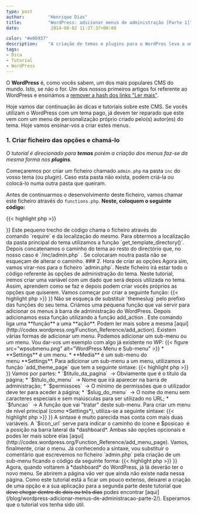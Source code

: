 ```yaml
---
type: post
author:         "Henrique Dias"
title:          "WordPress: adicionar menus de administração [Parte 1]"
date:            2014-08-02 11:27:37+00:00

color: "#e06937"
description:    "A criação de temas e plugins para o WordPres leva a uma necessidade constante de criar menus de administração. A criação dos mesmos é muito simples."
tags:
- Dica
- Tutorial
- WordPress
---
```


O **WordPress** é, como vocês sabem, um dos mais populares CMS do mundo. Isto, se não o for. Um dos nossos primeiros artigos foi referente ao WordPress e ensinámos a [remover a hash dos links "Ler mais"](/blog/remover-hash-dos-links-continuar-a-ler/).

Hoje vamos dar continuação às dicas e tutoriais sobre este CMS. Se vocês utilizam o WordPress com um tema pago, já devem ter reparado que este vem com um menu de personalização próprio criado pelo(s) autor(es) do tema. Hoje vamos ensinar-vos a criar estes menus.

### 1. Criar ficheiro das opções e chamá-lo

*O tutorial é direcionado para **temas** porém a criação dos menus faz-se da mesma forma nos **plugins**.*

Começaremos por criar um ficheiro chamado `admin.php` na pasta `inc` do vosso tema (ou plugin). Caso esta pasta não exista, podem criá-la ou colocá-lo numa outra pasta que queiram.

Antes de continuarmos o desenvolvimento deste ficheiro, vamos chamar este ficheiro através do `functions.php`. **Neste, coloquem o seguinte código:**

{{< highlight php >}}
<?php //...

require get_template_directory() . '/inc/admin.php';
{{< / highlight >}}

Este pequeno trecho de código chama o ficheiro através do comando `require` e da localização do mesmo. Para obtermos a localização da pasta principal do tema utilizamos a função `get_template_directory()`.

Depois concatenamos o caminho do tema ao resto do directório que, no nosso caso é `/inc/admin.php` . Se colocaram noutra pasta não se esqueçam de alterar o caminho.


### 2. Hora de criar as opções


Agora sim, vamos virar-nos para o ficheiro `admin.php`. Neste ficheiro irá estar todo o código referente às opções de administração do tema.

Neste tutorial, iremos criar uma variável com um dado que será depois utilizada no tema. Assim, aprendem como se faz e depois podem criar vocês próprios as opções que quiserem.

Vamos começar por criar a seguinte função:

{{< highlight php >}}
<?php //...

function themeslug_admin_menus() {
    //Colocaremos aqui os menus
}

add_action("admin_menu", "themeslug_admin_menus");
{{< / highlight >}}

Não se esqueça de substituir `themeslug` pelo prefixo das funções do seu tema. Criámos uma pequena função que vai servir para adicionar os menus à barra de administração do WordPress.

Depois adicionamos essa função utilizando a função add_action . Este comando liga uma **função** a uma **ação**. Podem ler mais sobre a mesma [aqui](http://codex.wordpress.org/Function_Reference/add_action).

Existem várias formas de adicionar um menu. Podemos adicionar um sub-menu ou um menu. Vou dar-vos um exemplo com algo já existente no WP:

{{< figure src="wpsubmenu.png" alt="WordPress Menu e Sub-menu" >}}

  * **Settings** é um menu.


  * **Media** é um sub-menu do menu **Settings**.

Para adicionar um sub-menu a um menu, utilizamos a função `add_theme_page` que tem a seguinte sintaxe:

{{< highlight php >}}
<?php //...
add_theme_page( $titulo_da_pagina, $titulo_do_menu, $permissoes, $slug_do_menu, $funcao);
{{< / highlight >}}

Vamos por partes:

  * `$titulo_da_pagina`  -> Obviamente que é o título da página;
  * `$titulo_do_menu`  -> Nome que irá aparecer na barra de administração;
  * `$permissoes`  -> O mínimo de permissões que o utilizador deve ter para aceder à página;
  * `$slug_do_menu`  -> O nome do menu sem caracteres especiais e sem maiúsculas para ser utilizado no URL;
  * `$funcao`  -> A função que vai "tratar" deste sub-menu.

Para criar um menu de nível principal (como *Settings*), utiliza-se a seguinte sintaxe:

{{< highlight php >}}
<?php //...
add_menu_page( $titulo_da_pag, $titulo_do_menu, $permissoes, $slug_do_menu, $funcao, $icon_url, $posicao );
{{< / highlight >}}

A sintaxe é muito parecida mas conta com mais duas variáveis. A `$icon_url` serve para indicar o caminho do ícone e $posicao  é a posição na barra lateral da *dashboard*. Ambas são opções opcionais e podes ler mais sobre elas [aqui](http://codex.wordpress.org/Function_Reference/add_menu_page).

Vamos, finalmente, criar o menu. Já conhecendo a sintaxe, vou substituir o comentário que escrevemos no ficheiro `admin.php` pela criação de um sub-menu ficando o código da seguinte forma:

{{< highlight php >}}
<?php

function themeslug_admin_menus() {

    //Adição do sub-menu Opções ao menu principal Apresentação
    add_theme_page('Opções', 'Opções', 'manage_options', 'opcoes', 'themeslug_options');
}

function themeslug_options() {
    //Esta função vai conter a página "Opções".
}

add_action("admin_menu", "themeslug_admin_menus");
{{< / highlight >}}

Agora, quando voltarem à *dashboard* do WordPress, já lá deverão ter o novo menu.

Se abrirem a página vão ver que ainda não existe nada nessa página. Como este tutorial está a ficar um pouco extenso, deixarei a criação de uma opção e a sua aplicação para a segunda parte deste tutorial que <del>deve chegar dentro de dois ou três dias</del> podes encontrar [aqui](/blog/wordpress-adicionar-menus-de-administracao-parte-2/).

Esperamos que o tutorial vos tenha sido útil.
